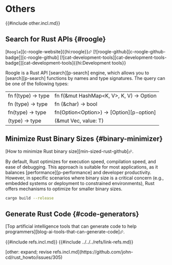 # Others

{{#include other.incl.md}}

## Search for Rust APIs {#roogle}

[`Roogle`][c-roogle-website]{{hi:roogle}}⮳ [![roogle-github][c-roogle-github-badge]][c-roogle-github] [![cat-development-tools][cat-development-tools-badge]][cat-development-tools]{{hi:Development tools}}

Roogle is a Rust API [search][p-search] engine, which allows you to [search][p-search] functions by names and type signatures. The query can be one of the following types:

|||
|---|---|
| fn f(type) -> type | fn f(&mut HashMap<K, V>, K, V) -> Option<V> |
| fn (type) -> type | fn (&char) -> bool |
| fn(type) -> type | fn(Option<Option<T>>) -> [Option][p-option]<T> |
| (type) -> type | (&mut Vec<T>, value: T) |

## Minimize Rust Binary Sizes {#binary-minimizer}

[How to minimize Rust binary size][min-sized-rust-github]⮳.

By default, Rust optimizes for execution speed, compilation speed, and ease of debugging. This approach is suitable for most applications, as it balances [performance][p-performance] and developer productivity. However, in specific scenarios where binary size is a critical concern (e.g., embedded systems or deployment to constrained environments), Rust offers mechanisms to optimize for smaller binary sizes.

```sh
cargo build --release
```

## Generate Rust Code {#code-generators}

[Top artificial intelligence tools that can generate code to help programmers][blog-ai-tools-that-can-generate-code]⮳.

{{#include refs.incl.md}}
{{#include ../../../refs/link-refs.md}}

<div class="hidden">
[other: expand; revise refs.incl.md](https://github.com/john-cd/rust_howto/issues/305)
</div>
